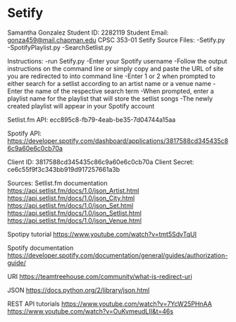 # Setify

Samantha Gonzalez
Student ID: 2282119
Student Email: gonza459@mail.chapman.edu
CPSC 353-01
Setify
Source Files:
  -Setify.py
  -SpotifyPlaylist.py
  -SearchSetlist.py

Instructions:
	-run Setify.py
  -Enter your Spotify username
        -Follow the output instructions on the command line or simply copy and paste the URL of site you are redirected to into command line
  -Enter 1 or 2 when prompted to either search for a setlist according
  to an artist name or a venue name
  -Enter the name of the respective search term
  -When prompted, enter a playlist name for the playlist that will store the setlist songs
      -The newly created playlist will appear in your Spotify account

Setlist.fm API:  ecc895c8-fb79-4eab-be35-7d04744a15aa

Spotify API:
  https://developer.spotify.com/dashboard/applications/3817588cd345435c86c9a60e6c0cb70a

  Client ID:     3817588cd345435c86c9a60e6c0cb70a
  Client Secret: ce6c55f9f3c343bb919d917257661a3b

  Sources:
  Setlist.fm documentation
  https://api.setlist.fm/docs/1.0/json_Artist.html
  https://api.setlist.fm/docs/1.0/json_City.html
  https://api.setlist.fm/docs/1.0/json_Set.html
  https://api.setlist.fm/docs/1.0/json_Setlist.html
  https://api.setlist.fm/docs/1.0/json_Venue.html

Spotipy tutorial
https://www.youtube.com/watch?v=tmt5SdvTqUI

Spotify documentation
https://developer.spotify.com/documentation/general/guides/authorization-guide/

URI
https://teamtreehouse.com/community/what-is-redirect-uri

JSON
https://docs.python.org/2/library/json.html

REST API tutorials
https://www.youtube.com/watch?v=7YcW25PHnAA
https://www.youtube.com/watch?v=OuKvmeudLII&t=46s

